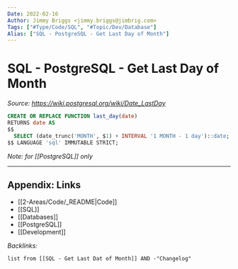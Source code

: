 ```yaml
---
Date: 2022-02-16
Author: Jimmy Briggs <jimmy.briggs@jimbrig.com>
Tags: ["#Type/Code/SQL", "#Topic/Dev/Database"]
Alias: ["SQL - PostgreSQL - Get Last Day of Month"]
---
```


# SQL - PostgreSQL - Get Last Day of Month

*Source: https://wiki.postgresql.org/wiki/Date_LastDay*

```SQL
CREATE OR REPLACE FUNCTION last_day(date)
RETURNS date AS
$$
  SELECT (date_trunc('MONTH', $1) + INTERVAL '1 MONTH - 1 day')::date;
$$ LANGUAGE 'sql' IMMUTABLE STRICT;
```

*Note: for [[PostgreSQL]] only*

***

## Appendix: Links

- [[2-Areas/Code/_README|Code]]
- [[SQL]]
- [[Databases]]
- [[PostgreSQL]]
- [[Development]]

*Backlinks:*

```dataview
list from [[SQL - Get Last Dat of Month]] AND -"Changelog"
```